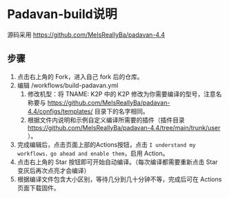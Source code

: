 # Padavan-build说明

源码采用 https://github.com/MeIsReallyBa/padavan-4.4

## 步骤
1. 点击右上角的 Fork，进入自己 fork 后的仓库。  
2. 编辑 /workflows/build-padavan.yml  
   1. 修改机型：将 TNAME: K2P 中的 K2P 修改为你需要编译的型号，注意名称要与 https://github.com/MeIsReallyBa/padavan-4.4/configs/templates/ 目录下的名字相同。  
   2. 根据文件内说明和示例自定义编译所需要的插件（插件目录 https://github.com/MeIsReallyBa/padavan-4.4/tree/main/trunk/user ）。  
3. 完成编辑后，点击页面上部的Actions按钮，点击 `I understand my workflows，go ahead and enable them`，启用 Action。  
4. 点击右上角的 Star 按钮即可开始自动编译。（每次编译都需要重新点击 Star 变灰后再次点亮才会编译）  
5. 根据编译文件包含大小区别，等待几分到几十分钟不等，完成后可在 Actions 页面下载固件。  
